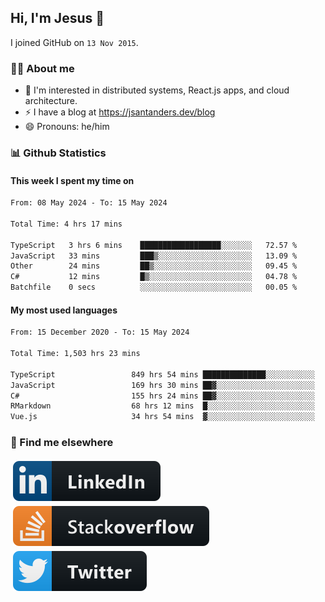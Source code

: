 ## Hi, I'm Jesus 👋

I joined GitHub on `13 Nov 2015`.

<!-- Talking about you -->

### 👨‍💻 About me

- 👦 I'm interested in distributed systems, React.js apps, and cloud architecture.
- ⚡️ I have a blog at <https://jsantanders.dev/blog>
- 😄 Pronouns: he/him

### 📊 Github Statistics

#### This week I spent my time on

<!--START_SECTION:weekly-->

```txt
From: 08 May 2024 - To: 15 May 2024

Total Time: 4 hrs 17 mins

TypeScript   3 hrs 6 mins    ██████████████████░░░░░░░   72.57 %
JavaScript   33 mins         ███▒░░░░░░░░░░░░░░░░░░░░░   13.09 %
Other        24 mins         ██▒░░░░░░░░░░░░░░░░░░░░░░   09.45 %
C#           12 mins         █▒░░░░░░░░░░░░░░░░░░░░░░░   04.78 %
Batchfile    0 secs          ░░░░░░░░░░░░░░░░░░░░░░░░░   00.05 %
```

<!--END_SECTION:weekly-->

#### My most used languages

<!--START_SECTION:alltime-->

```txt
From: 15 December 2020 - To: 15 May 2024

Total Time: 1,503 hrs 23 mins

TypeScript                 849 hrs 54 mins ██████████████░░░░░░░░░░░   56.53 %
JavaScript                 169 hrs 30 mins ██▓░░░░░░░░░░░░░░░░░░░░░░   11.27 %
C#                         155 hrs 24 mins ██▓░░░░░░░░░░░░░░░░░░░░░░   10.34 %
RMarkdown                  68 hrs 12 mins  █░░░░░░░░░░░░░░░░░░░░░░░░   04.54 %
Vue.js                     34 hrs 54 mins  ▓░░░░░░░░░░░░░░░░░░░░░░░░   02.32 %
```

<!--END_SECTION:alltime-->

### 📢 Find me elsewhere

<p>
  <a target="_blank" href="https://linkedin.com/in/jsantanders">
    <img src="https://github.com/jsantanders/jsantanders/blob/master/img/linkedin.svg" alt="LinkedIn" style="vertical-align:top; margin:4px">
  </a>
  
  <a target="_blank" href="https://stackoverflow.com/users/7318331/jesus-santander">
    <img src="https://github.com/jsantanders/jsantanders/blob/master/img/stackoverflow.svg" alt="StackOverflow" style="vertical-align:top; margin:4px">
  </a>
  
  <a target="_blank" href="http://twitter.com/jsantanders">
    <img src="https://github.com/jsantanders/jsantanders/blob/master/img/twitter.svg" alt="Twitter" style="vertical-align:top; margin:4px">
  </a>
</p>
